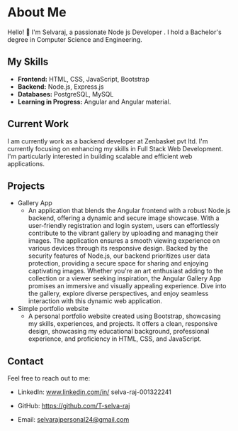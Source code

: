 
# About Me

Hello! 👋 I'm Selvaraj, a passionate Node js Developer . I hold a Bachelor's degree in Computer Science and Engineering.

## My Skills

- **Frontend:** HTML, CSS, JavaScript, Bootstrap
- **Backend:** Node.js, Express.js
- **Databases:** PostgreSQL, MySQL
- **Learning in Progress:** Angular and Angular material.

## Current Work
I am currently work as a backend developer at Zenbasket pvt ltd.
I'm currently focusing on enhancing my skills in Full Stack Web Development. I'm particularly interested in building scalable and efficient web applications.

## Projects

- Gallery App
  -  An application  that blends the Angular frontend with a robust Node.js backend, offering a dynamic and secure image showcase. With a user-friendly registration and login system, users can effortlessly contribute to the vibrant gallery by uploading and managing their images. The application ensures a smooth viewing experience on various devices through its responsive design. Backed by the security features of Node.js, our backend prioritizes user data protection, providing a secure space for sharing and enjoying captivating images. Whether you're an art enthusiast adding to the collection or a viewer seeking inspiration, the Angular Gallery App promises an immersive and visually appealing experience. Dive into the gallery, explore diverse perspectives, and enjoy seamless interaction with this dynamic web application.
- Simple portfolio website
  - A personal portfolio website created using Bootstrap, showcasing my skills, experiences, and projects. It offers a clean, responsive design, showcasing my educational background, professional experience, and proficiency in HTML, CSS, and JavaScript.


## Contact

Feel free to reach out to me:

- LinkedIn: www.linkedin.com/in/
selva-raj-001322241

- GitHub: https://github.com/T-selva-raj
- Email: selvarajpersonal24@gmail.com



